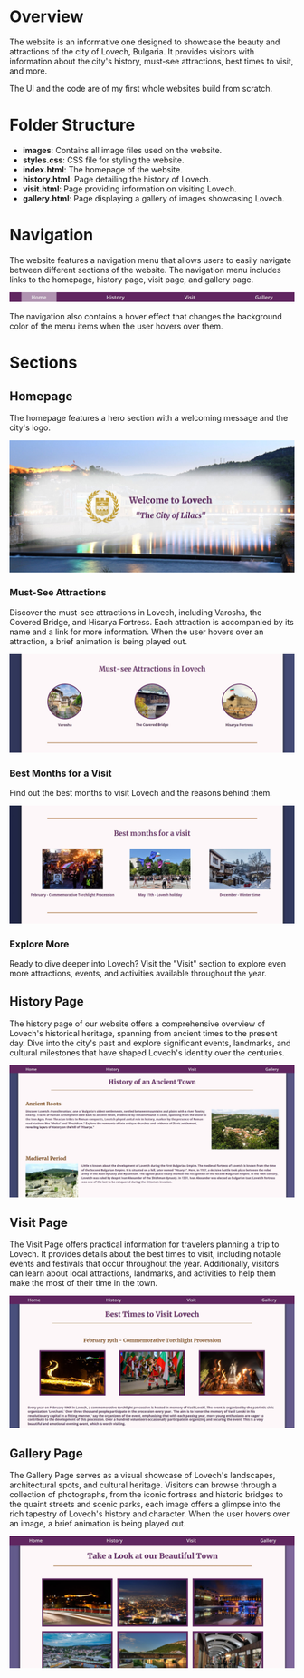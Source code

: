 # Overview

The website is an informative one designed to showcase the beauty and attractions of the city of Lovech, Bulgaria. It provides visitors with information about the city's history, must-see attractions, best times to visit, and more.

The UI and the code are of my first whole websites build from scratch. 

# Folder Structure

- **images**: Contains all image files used on the website.
- **styles.css**: CSS file for styling the website.
- **index.html**: The homepage of the website.
- **history.html**: Page detailing the history of Lovech.
- **visit.html**: Page providing information on visiting Lovech.
- **gallery.html**: Page displaying a gallery of images showcasing Lovech.

# Navigation

The website features a navigation menu that allows users to easily navigate between different sections of the website. The navigation menu includes links to the homepage, history page, visit page, and gallery page.

![Navigation Image](https://github.com/elizabethbo02/Lovech-Website/blob/main/images/readme/Navigation.jpg)

The navigation also contains a hover effect that changes the background color of the menu items when the user hovers over them.

# Sections

## Homepage

The homepage features a hero section with a welcoming message and the city's logo. 

![Hero Image](https://github.com/elizabethbo02/Lovech-Website/blob/main/images/readme/Hero.jpg)

### Must-See Attractions

Discover the must-see attractions in Lovech, including Varosha, the Covered Bridge, and Hisarya Fortress. Each attraction is accompanied by its name and a link for more information. When the user hovers over an attraction, a brief animation is being played out.

![Attractions Image](https://github.com/elizabethbo02/Lovech-Website/blob/main/images/readme/MustSee.jpg)

### Best Months for a Visit

Find out the best months to visit Lovech and the reasons behind them. 

![Best Months Image](https://github.com/elizabethbo02/Lovech-Website/blob/main/images/readme/BestMonths.jpg?raw=true)

### Explore More

Ready to dive deeper into Lovech? Visit the "Visit" section to explore even more attractions, events, and activities available throughout the year.

## History Page

The history page of our website offers a comprehensive overview of Lovech's historical heritage, spanning from ancient times to the present day. Dive into the city's past and explore significant events, landmarks, and cultural milestones that have shaped Lovech's identity over the centuries.

![History Page screenshot](https://github.com/elizabethbo02/Lovech-Website/blob/main/images/readme/HistoryPage.jpg)


## Visit Page

The Visit Page offers practical information for travelers planning a trip to Lovech. 
It provides details about the best times to visit, including notable events and festivals that occur 
throughout the year. Additionally, visitors can learn about local attractions, landmarks, and activities 
to help them make the most of their time in the town.

![Visit Page screenshot](https://github.com/elizabethbo02/Lovech-Website/blob/main/images/readme/VisitPage.jpg)

## Gallery Page

The Gallery Page serves as a visual showcase of Lovech's landscapes, architectural spots, and cultural heritage. 
Visitors can browse through a collection of photographs, from the iconic fortress and historic bridges to the quaint streets and 
scenic parks, each image offers a glimpse into the rich tapestry of Lovech's history and character. 
When the user hovers over an image, a brief animation is being played out.

![Gallery Page screenshot](https://github.com/elizabethbo02/Lovech-Website/blob/main/images/readme/GalleryPage.jpg)


